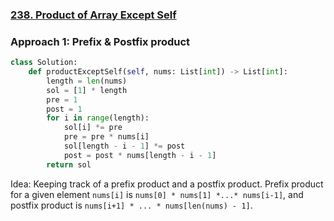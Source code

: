 ### [238. Product of Array Except Self](https://leetcode.com/problems/product-of-array-except-self/)

### Approach 1: Prefix & Postfix product

```python
class Solution:
    def productExceptSelf(self, nums: List[int]) -> List[int]:
        length = len(nums)
        sol = [1] * length
        pre = 1
        post = 1
        for i in range(length):
            sol[i] *= pre
            pre = pre * nums[i]
            sol[length - i - 1] *= post
            post = post * nums[length - i - 1]
        return sol
```

Idea: Keeping track of a prefix product and a postfix product. Prefix product for  a given element `nums[i]` is `nums[0] * nums[1] *...* nums[i-1]`, and postfix product is `nums[i+1] * ... * nums[len(nums) - 1]`. 

